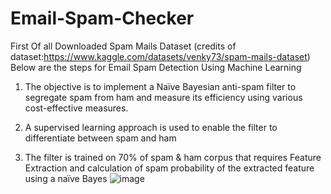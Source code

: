 # Email-Spam-Checker

First Of all Downloaded Spam Mails Dataset (credits of dataset:https://www.kaggle.com/datasets/venky73/spam-mails-dataset)
Below are the steps for Email Spam Detection Using Machine Learning
1. The objective is to implement a Naïve Bayesian anti-spam filter to segregate spam from ham and measure its efficiency using various cost-effective measures.

2. A supervised learning approach is used to enable the filter to differentiate between spam and ham

3. The filter is trained on 70% of spam & ham corpus that requires Feature Extraction and calculation of spam probability of the extracted feature using a naïve Bayes
![image](https://github.com/Ajayuppu/Email-Spam-Checker/assets/55712378/a2a9db4e-b244-4efa-ab96-4471e0bf2148)
